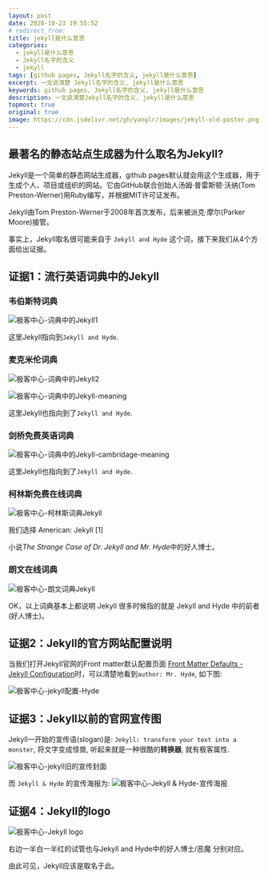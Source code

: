```yaml
---
layout: post
date: 2020-10-23 19:55:52
# redirect_from:
title: jekyll是什么意思
categories:
  - jekyll是什么意思
  - Jekyll名字的含义
  - jekyll
tags: [github pages, Jekyll名字的含义, jekyll是什么意思]
excerpt: 一文说清楚 Jekyll名字的含义, jekyll是什么意思
keywords: github pages, Jekyll名字的含义, jekyll是什么意思
description: 一文说清楚Jekyll名字的含义, jekyll是什么意思
topmost: true
original: true
image: https://cdn.jsdelivr.net/gh/yanglr/images/jekyll-old-poster.png
---
```


## 最著名的静态站点生成器为什么取名为Jekyll?

Jekyll是一个简单的静态网站生成器，github pages默认就会用这个生成器，用于生成个人、项目或组织的网站。它由GitHub联合创始人汤姆·普雷斯顿·沃纳(Tom Preston-Werner)用Ruby编写，并根据MIT许可证发布。

Jekyll由Tom Preston-Werner于2008年首次发布，后来被派克·摩尔(Parker Moore)接管。

事实上，Jekyll取名很可能来自于 `Jekyll and Hyde` 这个词，接下来我们从4个方面给出证据。

## 证据1：流行英语词典中的Jekyll

### 韦伯斯特词典
![极客中心-词典中的Jekyll1](https://cdn.jsdelivr.net/gh/yanglr/images/webster-dict-jekyll1.png "极客中心")

这里Jekyll指向到`Jekyll and Hyde`.

### 麦克米伦词典
![极客中心-词典中的Jekyll2](https://cdn.jsdelivr.net/gh/yanglr/images/dict-jekyll.png "极客中心")

![极客中心-词典中的Jekyll-meaning](https://cdn.jsdelivr.net/gh/yanglr/images/dict-jekyll-meaning1.png "极客中心")

这里Jekyll也指向到了`Jekyll and Hyde`.

### 剑桥免费英语词典
![极客中心-词典中的Jekyll-cambridage-meaning](https://cdn.jsdelivr.net/gh/yanglr/images/jekyll-cambridge-dict.png "极客中心")

这里Jekyll也指向到了`Jekyll and Hyde`.


### 柯林斯免费在线词典

![极客中心-柯林斯词典Jekyll](https://cdn.jsdelivr.net/gh/yanglr/images/collins-dict-jekyll.png "极客中心")

我们选择 American: Jekyll [1]

小说*The Strange Case of Dr. Jekyll and Mr. Hyde*中的好人博士。

### 朗文在线词典

![极客中心-朗文词典Jekyll](https://cdn.jsdelivr.net/gh/yanglr/images/longman-dict-jekyll.png "极客中心")

OK，以上词典基本上都说明 Jekyll 很多时候指的就是 Jekyll and Hyde 中的前者(好人博士)。

## 证据2：Jekyll的官方网站配置说明

当我们打开Jekyll官网的Front matter默认配置页面 [Front Matter Defaults - Jekyll Configuration](https://jekyllrb.com/docs/configuration/front-matter-defaults/)时，可以清楚地看到`author: Mr. Hyde`, 如下图:

![极客中心-jekyll配置-Hyde](https://cdn.jsdelivr.net/gh/yanglr/images/jekyll-name-origin.png "极客中心")

## 证据3：Jekyll以前的官网宣传图

Jekyll一开始的宣传语(slogan)是: `Jekyll: transform your text into a monster`, 将文字变成怪兽, 听起来就是一种很酷的**转换器**, 就有极客属性.

![极客中心-jekyll旧的宣传封面](https://cdn.jsdelivr.net/gh/yanglr/images/jekyll-old-poster.png "极客中心")

而 `Jekyll & Hyde` 的宣传海报为:
![极客中心-Jekyll & Hyde-宣传海报](https://cdn.jsdelivr.net/gh/yanglr/images/jekyll-and-hyde-poster.jpg "极客中心")

## 证据4：Jekyll的logo

![极客中心-Jekyll logo](https://cdn.jsdelivr.net/gh/yanglr/images/jekyll-logo.png "极客中心")

右边一半白一半红的试管也与Jekyll and Hyde中的好人博士/恶魔 分别对应。

由此可见，Jekyll应该是取名于此。
